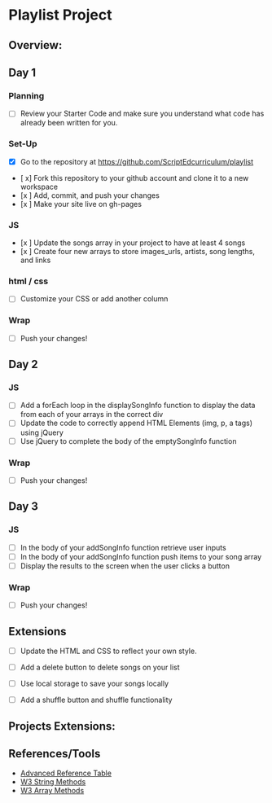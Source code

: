 # Playlist Project

## Overview: 

## Day 1
### Planning
- [ ] Review your Starter Code and make sure you understand what code has already been written for you.
### Set-Up
- [x] Go to the repository at https://github.com/ScriptEdcurriculum/playlist
- [ x] Fork this repository to your github account and clone it to a new workspace
- [x ] Add, commit, and push your changes
- [x ] Make your site live on gh-pages

### JS
- [x ] Update the songs array in your project to have at least 4 songs
- [x ] Create four new arrays to store images_urls, artists, song lengths, and links
### html / css
- [ ] Customize your CSS or add another column

### Wrap
- [ ] Push your changes!

## Day 2
### JS
- [ ] Add a forEach loop in the displaySongInfo function to display the data from each of your arrays in the correct div
- [ ] Update the code to correctly append HTML Elements (img, p, a tags) using jQuery
- [ ] Use jQuery to complete the body of the emptySongInfo function
### Wrap
- [ ] Push your changes!


## Day 3
### JS
- [ ] In the body of your addSongInfo function retrieve user inputs
- [ ] In the body of your addSongInfo function push items to your song array
- [ ] Display the results to the screen when the user clicks a button

### Wrap
- [ ] Push your changes!

## Extensions
- [ ] Update the HTML and CSS to reflect your own style.
- [ ] Add a delete button to delete songs on your list
- [ ] Use local storage to save your songs locally
- [ ] Add a shuffle button and shuffle functionality



## Projects Extensions:

## References/Tools
* [Advanced Reference Table]()
* [W3 String Methods](https://www.w3schools.com/js/js_string_methods.asp)
* [W3 Array Methods](https://www.w3schools.com/js/js_array_methods.asp)
